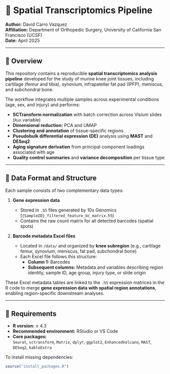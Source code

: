 # 🧬 Spatial Transcriptomics Pipeline

**Author:** David Carro Vazquez  
**Affiliation:** Department of Orthopedic Surgery, University of California San Francisco (UCSF)  
**Date:** April 2025  

---

## 📖 Overview

This repository contains a reproducible **spatial transcriptomics analysis pipeline** developed for the study of murine knee joint tissues, including cartilage (femur and tibia), synovium, infrapatellar fat pad (IPFP), meniscus, and subchondral bone.  

The workflow integrates multiple samples across experimental conditions (age, sex, and injury) and performs:

- **SCTransform normalization** with batch correction across Visium slides (`Run` variable)  
- **Dimensional reduction:** PCA and UMAP  
- **Clustering and annotation** of tissue-specific regions  
- **Pseudobulk differential expression (DE)** analysis using **MAST** and **DESeq2**  
- **Aging signature derivation** from principal component loadings associated with age  
- **Quality control summaries** and **variance decomposition** per tissue type  

---

## 📂 Data Format and Structure

Each sample consists of two complementary data types:

1. **Gene expression data**  
   - Stored in `.h5` files generated by 10x Genomics (`{SampleID}_filtered_feature_bc_matrix.h5`)  
   - Contains the raw count matrix for all detected barcodes (spatial spots)

2. **Barcode metadata Excel files**  
   - Located in `/data/` and organized by **knee subregion** (e.g., cartilage femur, synovium, meniscus, fat pad, subchondral bone)
   - Each Excel file follows this structure:
     - **Column 1:** Barcodes  
     - **Subsequent columns:** Metadata and variables describing region identity, sample ID, age group, injury type, or slide origin  

These Excel metadata tables are linked to the `.h5` expression matrices in the R code to merge **gene expression data with spatial region annotations**, enabling region-specific downstream analyses.

---

## 🧰 Requirements

- **R version:** ≥ 4.3  
- **Recommended environment:** RStudio or VS Code  
- **Core packages:**  
  `Seurat`, `sctransform`, `Matrix`, `dplyr`, `ggplot2`, `EnhancedVolcano`, `MAST`, `DESeq2`, `kableExtra`

To install missing dependencies:

```r
source("install_packages.R")
